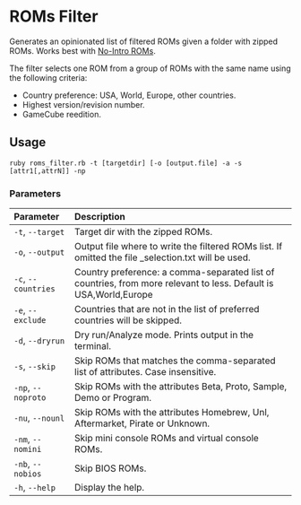 # ROMs Filter
Generates an opinionated list of filtered ROMs given a folder with zipped ROMs. Works best with [No-Intro ROMs](https://no-intro.org/).

The filter selects one ROM from a group of ROMs with the same name using the following criteria:
- Country preference: USA, World, Europe, other countries.
- Highest version/revision number.
- GameCube reedition.

## Usage
`ruby roms_filter.rb -t [targetdir] [-o [output.file] -a -s [attr1[,attrN]] -np`

### Parameters

| Parameter | Description |
|:----------|:------------|
| `-t`, `--target`     | Target dir with the zipped ROMs. |
| `-o`, `--output`     | Output file where to write the filtered ROMs list. If omitted the file _selection.txt will be used. |
| `-c`, `--countries`  | Country preference: a comma-separated list of countries, from more relevant to less. Default is USA,World,Europe |
| `-e`, `--exclude`    | Countries that are not in the list of preferred countries will be skipped. |
| `-d`, `--dryrun`     | Dry run/Analyze mode. Prints output in the terminal. |
| `-s`, `--skip`       | Skip ROMs that matches the comma-separated list of attributes. Case insensitive. |
| `-np`, `--noproto`   | Skip ROMs with the attributes Beta, Proto, Sample, Demo or Program. |
| `-nu`, `--nounl`     | Skip ROMs with the attributes Homebrew, Unl, Aftermarket, Pirate or Unknown. |
| `-nm`, `--nomini`    | Skip mini console ROMs and virtual console ROMs. |
| `-nb`, `--nobios`    | Skip BIOS ROMs. |
| `-h`, `--help`       | Display the help. |
